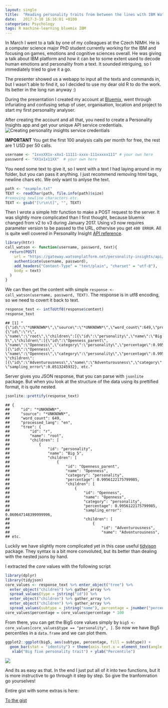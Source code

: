 ```yaml
---
layout: single
title:  "Reading personality traits from between the lines with IBM Watson"
date:   2017-3-10 16:16:01 +0100
categories: Psychology
tags: R machine-learning bluemix IBM
---
```

In March I went to a talk by one of my colleagues at the Czech NIMH. He is a computer science major PhD student currently working for the IBM and focusing on games, emotions and cognitive sciences overall. He was giving a talk about IBM platform and how it can be to some extent used to decode human emotions and personality from a text. It sounded intriguing, so I immediately tried to give it a go.

The presenter showed us a webapp to input all the texts and commands in, but I wasn't able to find it, so I decided to use my dear old R to do the work. Its better in the long run anyway :)

During the presentation I created my account at [Bluemix](https://console.ng.bluemix.net/dashboard/apps/), went through infuriating and confusing setup of user, organisation, location and project to start my first personality analyser. 

After creating the account and all that, you need to create a Personality Insights app and get your unique API service credentials.
![Creating personality insights service credentials]({{site.baseurl}}/assets/img/2017/bluemix-dashboard.png)

**IMPORTANT** You get the first 100 analysis calls per month for free, the rest are 1 USD per 50 calls.

``` r
username <- "1xxxXX1x-xXx1-11111-xxxx-111xxxxx111" # your own here 
password <- "XX1x1x11XX"  # your own here 
```

You need some text to give it, so I went with a text I had laying around in my folder, but you can pass it anything. I just recommend removing html tags, newline chars etc. We only want to anlyse the text.

``` r
path <- "example.txt"
TEXT <- readChar(path, file.info(path)$size)
#removing newline characters etc.
TEXT <- gsub("[\r\n\t]", "", TEXT)
```

Then I wrote a simple httr function to make a POST request to the server. It was slightly more complicated than I first thought, because bluemix changed from v2 to v3 during January 2017. Using v3 now requires parameter version to be passed to the URL, othervise you get `400 ERROR`. All is quite well covered in Personality Insight [API reference](https://www.ibm.com/watson/developercloud/personality-insights/api/v3/?curl#profile).

``` r
library(httr)
call_watson <- function(username, password, text){
  return(POST(
    url = "https://gateway.watsonplatform.net/personality-insights/api/v3/profile?version=2016-10-20",
    authenticate(username, password),
    add_headers("Content-Type" = "text/plain", "charset" = "utf-8"),
    body = text)
  )
}
```

We can then get the content with simple `response <- call_watson(username, password, TEXT)`. The response is in utf8 encoding, so we need to covert it back to text.

``` r
response_text <- intToUtf8(response$content)
response_text
```
    ## [1] "{\"id\":\"*UNKNOWN*\",\"source\":\"*UNKNOWN*\",\"word_count\":649,\"processed_lang\":\"en\",\"tree\":{\"id\":\"r\",
    \"name\":\"root\",\"children\":[{\"id\":\"personality\",\"name\":\"Big 5\",\"children\":[{\"id\":\"Openness_parent\",
    \"name\":\"Openness\",\"category\":\"personality\",\"percentage\":0.9956122175799985,\"children\":[{\"id\":\"Openness\",
    \"name\":\"Openness\",\"category\":\"personality\",\"percentage\":0.9956122175799985,\"sampling_error\":0.060647148399999996,
    \"children\":[{\"id\":\"Adventurousness\",\"name\":\"Adventurousness\",\"category\":\"personality\",\"percentage\":0.5327229012181444,
    \"sampling_error\":0.0513245932}, etc."

Server gives you JSON response, that you can parse with `jsonlite` package. But when you look at the structure of the data using its prettified format, it is quite nested.

``` r
jsonlite::prettify(response_text)
```
    ## {
    ##     "id": "*UNKNOWN*",
    ##     "source": "*UNKNOWN*",
    ##     "word_count": 649,
    ##     "processed_lang": "en",
    ##     "tree": {
    ##         "id": "r",
    ##         "name": "root",
    ##         "children": [
    ##             {
    ##                 "id": "personality",
    ##                 "name": "Big 5",
    ##                 "children": [
    ##                     {
    ##                         "id": "Openness_parent",
    ##                         "name": "Openness",
    ##                         "category": "personality",
    ##                         "percentage": 0.9956122175799985,
    ##                         "children": [
    ##                             {
    ##                                 "id": "Openness",
    ##                                 "name": "Openness",
    ##                                 "category": "personality",
    ##                                 "percentage": 0.9956122175799985,
    ##                                 "sampling_error": 0.060647148399999996,
    ##                                 "children": [
    ##                                     {
    ##                                         "id": "Adventurousness",
    ##                                         "name": "Adventurousness",
    ## etc.

Luckily we have slightly more complicated yet in this case useful [tidyjson](https://cran.r-project.org/web/packages/tidyjson/vignettes/introduction-to-tidyjson.html) package. They syntax is a bit more convoluted, but its better than dealing with the nested jsons by hand.

I extracted the *core* values with the following script

``` r
library(dplyr)
library(tidyjson)
core_values <- response_text %>% enter_object("tree") %>% 
  enter_object("children") %>% gather_array %>%
  spread_values(type = jstring("id")) %>%
  enter_object("children") %>% gather_array %>%
  enter_object("children") %>% gather_array %>%
  spread_values(subtype = jstring("name"), percentage = jnumber("percentage"))
core_values$percentage = core_values$percentage * 100
```

From there, you can get the Big5 core values simply by `big5 <- core_values[core_values$type == "personality", ]`. So now we have Big5 percentiles in a `data.frame` and we can plot them.

``` r
ggplot2::ggplot(big5, aes(subtype, percentage, fill = subtype)) + 
  geom_bar(stat = "identity") + theme(axis.text.x = element_text(angle = 45, hjust = 1), legend.position = "none") + 
   xlab("Big five personality trait") + ylab("Percentile")
```

![]({{site.baseurl}}/assets/fig/watson-big5.png)<!-- -->

And its as easy as that. In the end I just put all of it into two functions, but it is more instructive to go through it step by step. So give the tranfomration go yourselves!

Entire gist with some extras is here:

[To the gist](https://gist.github.com/hejtmy/62b6a4d15a1d03a79c436255d5f1312a)